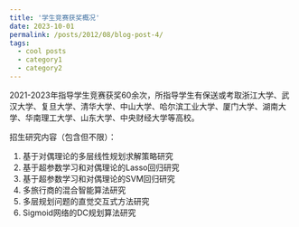 ```yaml
---
title: '学生竞赛获奖概况'
date: 2023-10-01
permalink: /posts/2012/08/blog-post-4/
tags:
  - cool posts
  - category1
  - category2
---
```

2021-2023年指导学生竞赛获奖60余次，所指导学生有保送或考取浙江大学、武汉大学、复旦大学、清华大学、中山大学、哈尔滨工业大学、厦门大学、湖南大学、华南理工大学、山东大学、中央财经大学等高校。

招生研究内容（包含但不限）：
1. 基于对偶理论的多层线性规划求解策略研究
2. 基于超参数学习和对偶理论的Lasso回归研究
3. 基于超参数学习和对偶理论的SVM回归研究
4. 多旅行商的混合智能算法研究
5. 多层规划问题的直觉交互式方法研究
6. Sigmoid网络的DC规划算法研究
